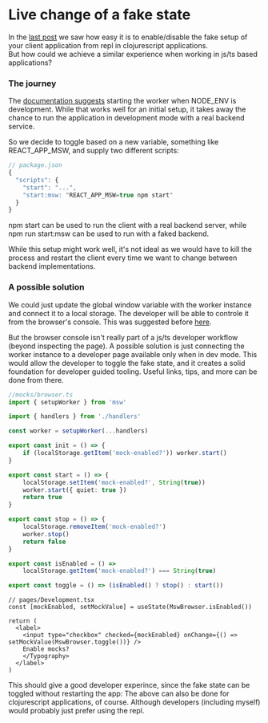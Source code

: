 # Live change of a fake state

In the [last post](/#/post/faking-the-backend-in-clojurescript-applications) we saw how easy it is
to enable/disable the fake setup of your client application from repl in clojurescript applications.  
But how could we achieve a similar experience when working in js/ts based applications?  

### The journey

The [documentation suggests](https://mswjs.io/docs/getting-started/integrate/browser#start-worker) starting the worker
when NODE_ENV is development. While that works well for an initial setup, it takes away the chance to run the application
in development mode with a real backend service.

So we decide to toggle based on a new variable, something like REACT_APP_MSW, and supply two different scripts:
```ts
// package.json
{
  "scripts": {
    "start": "...",
    "start:msw: "REACT_APP_MSW=true npm start"
  }
}

```
npm start can be used to run the client with a real backend server, while npm run start:msw can be used to run
with a faked backend.

While this setup might work well, it's not ideal as we would have to kill the process and restart the client every time
we want to change between backend implementations.

### A possible solution

We could just update the global window variable with the worker instance and connect it to a local storage. 
The developer will be able to controle it from the browser's console.
This was suggested before [here](https://github.com/mswjs/msw/issues/123).

But the browser console isn't really part of a js/ts developer workflow (beyond inspecting the page).
A possible solution is just connecting the worker instance to a developer page available only
when in dev mode. This would allow the developer to toggle the fake state, and it creates a solid foundation
for developer guided tooling. Useful links, tips, and more can be done from there.

```ts
//mocks/browser.ts
import { setupWorker } from 'msw'

import { handlers } from './handlers'

const worker = setupWorker(...handlers)

export const init = () => {
    if (localStorage.getItem('mock-enabled?')) worker.start()
}

export const start = () => {
    localStorage.setItem('mock-enabled?', String(true))
    worker.start({ quiet: true })
    return true
}

export const stop = () => {
    localStorage.removeItem('mock-enabled?')
    worker.stop()
    return false
}

export const isEnabled = () =>
    localStorage.getItem('mock-enabled?') === String(true)

export const toggle = () => (isEnabled() ? stop() : start())
```

```tsx
// pages/Development.tsx
const [mockEnabled, setMockValue] = useState(MswBrowser.isEnabled())

return (
  <label>
    <input type="checkbox" checked={mockEnabled} onChange={() => setMockValue(MswBrowser.toggle())} />
    Enable mocks?
    </Typography>
  </label>
)
```

This should give a good developer experince, since the fake state can be toggled without restarting the app:
The above can also be done for clojurescript applications, of course. Although developers (including myself) would
probably just prefer using the repl.
